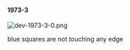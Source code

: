 #### 1973-3
![dev-1973-3-0.png](https://github.com/lil-lab/nlvr/raw/master/nlvr/dev/images/3/dev-1973-3-0.png "dev-1973-3-0.png")

blue squares are not touching any edge